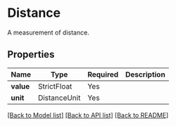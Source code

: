 # Distance

A measurement of distance.

## Properties
| Name | Type | Required | Description |
| ------------ | ------------- | ------------- | ------------- |
**value** | StrictFloat | Yes |  |
**unit** | DistanceUnit | Yes |  |


[[Back to Model list]](../../README.md#models-v1-link) [[Back to API list]](../../README.md#documentation-for-api-endpoints) [[Back to README]](../../README.md)

